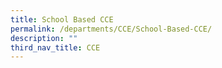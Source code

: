 ```yaml
---
title: School Based CCE
permalink: /departments/CCE/School-Based-CCE/
description: ""
third_nav_title: CCE
---
```

